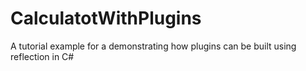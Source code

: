# CalculatotWithPlugins
A tutorial example for a demonstrating how plugins can be built using reflection in C#
